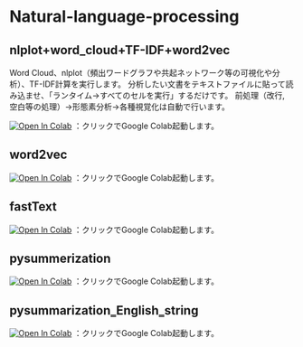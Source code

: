 # Natural-language-processing
## nlplot+word_cloud+TF-IDF+word2vec
Word Cloud、nlplot（頻出ワードグラフや共起ネットワーク等の可視化や分析）、TF-IDF計算を実行します。
分析したい文書をテキストファイルに貼って読み込ませ、「ランタイム→すべてのセルを実行」するだけです。
前処理（改行, 空白等の処理）→形態素分析→各種視覚化は自動で行います。

[![Open In Colab](https://colab.research.google.com/assets/colab-badge.svg)](https://colab.research.google.com/github/hima2b4/Natural-language-processing/blob/main/nlplot%2Bword_cloud%2BTF-IDF%2Bword2vec.ipynb)
：クリックでGoogle Colab起動します。

## word2vec
[![Open In Colab](https://colab.research.google.com/assets/colab-badge.svg)](https://colab.research.google.com/github/hima2b4/Natural-language-processing/blob/main/word2vec.ipynb)
：クリックでGoogle Colab起動します。

## fastText
[![Open In Colab](https://colab.research.google.com/assets/colab-badge.svg)](https://colab.research.google.com/github/hima2b4/Natural-language-processing/blob/main/fastText.ipynb)
：クリックでGoogle Colab起動します。

## pysummerization
[![Open In Colab](https://colab.research.google.com/assets/colab-badge.svg)](https://colab.research.google.com/github/hima2b4/Natural-language-processing/blob/main/pysummarization.ipynb)
：クリックでGoogle Colab起動します。

## pysummarization‗English‗string
[![Open In Colab](https://colab.research.google.com/assets/colab-badge.svg)](https://colab.research.google.com/github/hima2b4/Natural-language-processing/blob/main/pysummarization‗English‗string.ipynb)
：クリックでGoogle Colab起動します。

